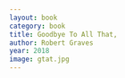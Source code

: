 ```yaml
---
layout: book
category: book
title: Goodbye To All That,
author: Robert Graves
year: 2018
image: gtat.jpg
---
```

